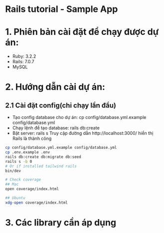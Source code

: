 # Rails tutorial - Sample App

# 1. Phiên bản cài đặt để chạy được dự án:
- Ruby: 3.2.2
- Rails: 7.0.7
- MySQL

# 2. Hướng dẫn cài dự án:
## 2.1 Cài đặt config(chỉ chạy lần đầu)
- Tạo config database cho dự án: cp config/database.yml.example config/database.yml
- Chạy lệnh để tạo database: rails db:create
- Bật server: rails s
Truy cập đường dẫn http://localhost:3000/ hiển thị Rails là thành công
```bash
cp config/database.yml.example config/database.yml
cp .env.example .env
rails db:create db:migrate db:seed
rails s -b 0
# Or if installed tailwind rails
bin/dev

# Check coverage
## Mac
open coverage/index.html

## Ubuntu
xdg-open coverage/index.html
```

# 3. Các library cần áp dụng